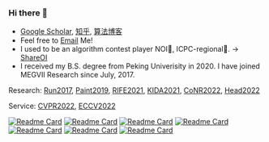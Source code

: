 ### Hi there 👋

- [Google Scholar](https://scholar.google.com/citations?user=zJEkaG8AAAAJ&hl=en), [知乎](https://www.zhihu.com/people/hzwer), [算法博客](http://hzwer.com)
- Feel free to [Email](mailto:hzwer@pku.edu.cn) Me!
- I used to be an algorithm contest player NOI🥈, ICPC-regional🏅️. -> [ShareOI](https://github.com/hzwer/ShareOI) 
- I received my B.S. degree from Peking Univerisity in 2020. I have joined MEGVII Research since July, 2017.

Research: [Run2017](https://github.com/hzwer/NIPS2017-LearningToRun), [Paint2019](https://github.com/megvii-research/ICCV2019-LearningToPaint), [RIFE2021](https://github.com/megvii-research/ECCV2022-RIFE), [KIDA2021](https://github.com/caozixuan/NeurIPS2021-ML4CO-KIDA), [CoNR2022](https://github.com/megvii-research/CoNR), [Head2022](https://github.com/megvii-research/MM2022-ViCoPerceptualHeadGeneration)

Service: [CVPR2022](https://cvpr2022.thecvf.com), [ECCV2022](https://eccv2022.ecva.net/)

[![Readme Card](https://github-readme-stats.vercel.app/api/pin/?username=hzwer&repo=ShareOI)](https://github.com/hzwer/ShareOI)
[![Readme Card](https://github-readme-stats.vercel.app/api/pin/?username=megvii-research&repo=NIPS2017-LearningToRunACE)](https://github.com/megvii-research/NIPS2017-LearningToRunACE)
[![Readme Card](https://github-readme-stats.vercel.app/api/pin/?username=megvii-research&repo=ICCV2019-LearningToPaint)](https://github.com/megvii-research/ICCV2019-LearningToPaint)
[![Readme Card](https://github-readme-stats.vercel.app/api/pin/?username=megvii-research&repo=ECCV2022-RIFE)](https://github.com/megvii-research/ECCV2022-RIFE)
[![Readme Card](https://github-readme-stats.vercel.app/api/pin/?username=megvii-research&repo=NeurIPS2021-ML4CO-KIDA)](https://github.com/caozixuan/NeurIPS2021-ML4CO-KIDA)
[![Readme Card](https://github-readme-stats.vercel.app/api/pin/?username=megvii-research&repo=CoNR)](https://github.com/megvii-research/CoNR)
[![Readme Card](https://github-readme-stats.vercel.app/api/pin/?username=megvii-research&repo=MM2022-ViCoPerceptualHeadGeneration)](https://github.com/megvii-research/MM2022-ViCoPerceptualHeadGeneration)

<!--
**hzwer/hzwer** is a ✨ _special_ ✨ repository because its `README.md` (this file) appears on your GitHub profile.

Here are some ideas to get you started:

- 🔭 I’m currently working on ...
- 🌱 I’m currently learning ...
- 👯 I’m looking to collaborate on ...
- 🤔 I’m looking for help with ...
- 💬 Ask me about ...
- 📫 How to reach me: ...
- 😄 Pronouns: ...
- ⚡ Fun fact: ...
-->

